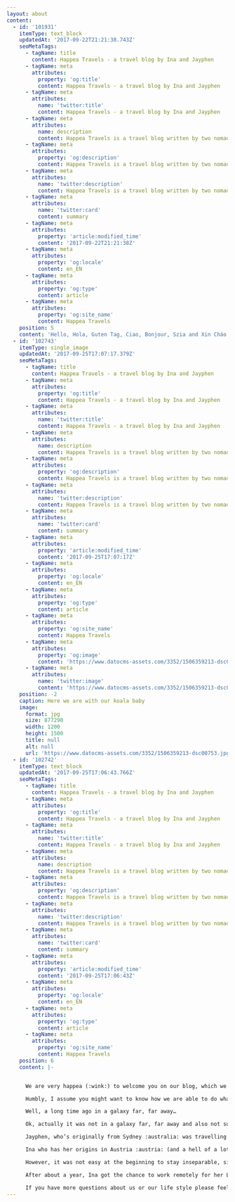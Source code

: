 ```yaml
---
layout: about
content:
  - id: '101931'
    itemType: text_block
    updatedAt: '2017-09-22T21:21:38.743Z'
    seoMetaTags:
      - tagName: title
        content: Happea Travels - a travel blog by Ina and Jayphen
      - tagName: meta
        attributes:
          property: 'og:title'
          content: Happea Travels - a travel blog by Ina and Jayphen
      - tagName: meta
        attributes:
          name: 'twitter:title'
          content: Happea Travels - a travel blog by Ina and Jayphen
      - tagName: meta
        attributes:
          name: description
          content: Happea Travels is a travel blog written by two nomads exploring the earth while working from their laptops.
      - tagName: meta
        attributes:
          property: 'og:description'
          content: Happea Travels is a travel blog written by two nomads exploring the earth while working from their laptops.
      - tagName: meta
        attributes:
          name: 'twitter:description'
          content: Happea Travels is a travel blog written by two nomads exploring the earth while working from their laptops.
      - tagName: meta
        attributes:
          name: 'twitter:card'
          content: summary
      - tagName: meta
        attributes:
          property: 'article:modified_time'
          content: '2017-09-22T21:21:38Z'
      - tagName: meta
        attributes:
          property: 'og:locale'
          content: en_EN
      - tagName: meta
        attributes:
          property: 'og:type'
          content: article
      - tagName: meta
        attributes:
          property: 'og:site_name'
          content: Happea Travels
    position: 5
    content: 'Hello, Hola, Guten Tag, Ciao, Bonjour, Szia and Xin Cháo, fellow citizens of the world, travel enthusiasts and travellers to be.'
  - id: '102743'
    itemType: single_image
    updatedAt: '2017-09-25T17:07:17.379Z'
    seoMetaTags:
      - tagName: title
        content: Happea Travels - a travel blog by Ina and Jayphen
      - tagName: meta
        attributes:
          property: 'og:title'
          content: Happea Travels - a travel blog by Ina and Jayphen
      - tagName: meta
        attributes:
          name: 'twitter:title'
          content: Happea Travels - a travel blog by Ina and Jayphen
      - tagName: meta
        attributes:
          name: description
          content: Happea Travels is a travel blog written by two nomads exploring the earth while working from their laptops.
      - tagName: meta
        attributes:
          property: 'og:description'
          content: Happea Travels is a travel blog written by two nomads exploring the earth while working from their laptops.
      - tagName: meta
        attributes:
          name: 'twitter:description'
          content: Happea Travels is a travel blog written by two nomads exploring the earth while working from their laptops.
      - tagName: meta
        attributes:
          name: 'twitter:card'
          content: summary
      - tagName: meta
        attributes:
          property: 'article:modified_time'
          content: '2017-09-25T17:07:17Z'
      - tagName: meta
        attributes:
          property: 'og:locale'
          content: en_EN
      - tagName: meta
        attributes:
          property: 'og:type'
          content: article
      - tagName: meta
        attributes:
          property: 'og:site_name'
          content: Happea Travels
      - tagName: meta
        attributes:
          property: 'og:image'
          content: 'https://www.datocms-assets.com/3352/1506359213-dsc00753.jpg?'
      - tagName: meta
        attributes:
          name: 'twitter:image'
          content: 'https://www.datocms-assets.com/3352/1506359213-dsc00753.jpg?'
    position: -2
    caption: Here we are with our koala baby
    image:
      format: jpg
      size: 877290
      width: 1200
      height: 1500
      title: null
      alt: null
      url: 'https://www.datocms-assets.com/3352/1506359213-dsc00753.jpg?'
  - id: '102742'
    itemType: text_block
    updatedAt: '2017-09-25T17:06:43.766Z'
    seoMetaTags:
      - tagName: title
        content: Happea Travels - a travel blog by Ina and Jayphen
      - tagName: meta
        attributes:
          property: 'og:title'
          content: Happea Travels - a travel blog by Ina and Jayphen
      - tagName: meta
        attributes:
          name: 'twitter:title'
          content: Happea Travels - a travel blog by Ina and Jayphen
      - tagName: meta
        attributes:
          name: description
          content: Happea Travels is a travel blog written by two nomads exploring the earth while working from their laptops.
      - tagName: meta
        attributes:
          property: 'og:description'
          content: Happea Travels is a travel blog written by two nomads exploring the earth while working from their laptops.
      - tagName: meta
        attributes:
          name: 'twitter:description'
          content: Happea Travels is a travel blog written by two nomads exploring the earth while working from their laptops.
      - tagName: meta
        attributes:
          name: 'twitter:card'
          content: summary
      - tagName: meta
        attributes:
          property: 'article:modified_time'
          content: '2017-09-25T17:06:43Z'
      - tagName: meta
        attributes:
          property: 'og:locale'
          content: en_EN
      - tagName: meta
        attributes:
          property: 'og:type'
          content: article
      - tagName: meta
        attributes:
          property: 'og:site_name'
          content: Happea Travels
    position: 6
    content: |-


      We are very happea (:wink:) to welcome you on our blog, which we created to share our experiences, adventures and a bunch of travel tips with all of you, who happen to visit places, that we have visited in the past year already, or to take you live on one of our current adventures with us.

      Humbly, I assume you might want to know how we are able to do what we are doing and how we got here in the first place. 

      Well, a long time ago in a galaxy far, far away…

      Ok, actually it was not in a galaxy far, far away and also not such a long time ago but more like London area about a year and a bit, that Jayphen and Ina met in Battersea Park playing frisbee, drinking beers and wine and were inseparable ever since. 

      Jayphen, who’s originally from Sydney :australia: was travelling Europe already at that time, staying in London for a couple of months, working remotely as a designer and developer for an Australian start up. 

      Ina who has her origins in Austria :austria: (and a hell of a lot of Eastern European roots) studied in the UK and just started her second year of working for a production company in London as a designer and animator. 

      However, it was not easy at the beginning to stay inseparable, since Jayphen was travelling around Europe and Ina tried to visit him as much as she could afford with her annual leave days (usually every second week, booking a long weekend off). Because let’s be honest it’s nicer to go to Paris, Zürich, Split or Iceland on a weekend than spending £5 for a pint in London and everybody who’s been there knows, you need at least three to make you forget it’s always cloudy. 

      After about a year, Ina got the chance to work remotely for her London based company and was finally able to join Jayphen on his adventure and here we are now. Travelling the world together and trying to stay for at least a month or two in each country to really suck in all the breath taking impressions, the wide variety of different cultures and more often than not the food that all those beautiful countries have to offer to their citizens of the world.

      If you have more questions about us or our life style please feel free to leave us a comment or drop us a private message anytime and until then: HAPPEA TRAVELS :tada:
---
```



